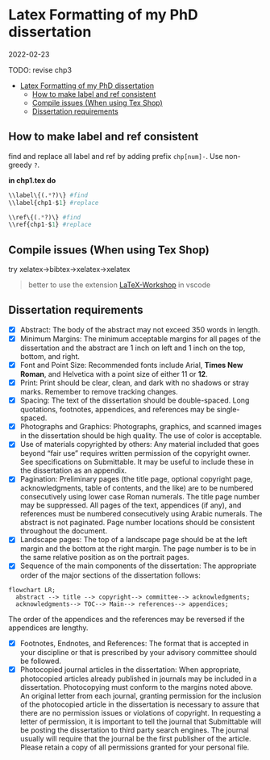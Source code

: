 # Latex Formatting of my PhD dissertation

2022-02-23

TODO: revise chp3

<!-- TOC -->

- [Latex Formatting of my PhD dissertation](#latex-formatting-of-my-phd-dissertation)
  - [How to make label and ref consistent](#how-to-make-label-and-ref-consistent)
  - [Compile issues (When using Tex Shop)](#compile-issues-when-using-tex-shop)
  - [Dissertation requirements](#dissertation-requirements)

<!-- /TOC -->
## How to make label and ref consistent

find and replace all label and ref by adding prefix `chp[num]-`. Use non-greedy `?`.

**in chp1.tex do**  

```python
\\label\{(.*?)\} #find
\\label{chp1-$1} #replace

\\ref\{(.*?)\} #find
\\ref{chp1-$1} #replace
```

## Compile issues (When using Tex Shop)

try xelatex->bibtex->xelatex->xelatex

>better to use the extension [LaTeX-Workshop](https://github.com/James-Yu/LaTeX-Workshop) in vscode

## Dissertation requirements

- [x] Abstract: The body of the abstract may not exceed 350 words in length.
- [x] Minimum Margins: The minimum acceptable margins for all pages of the dissertation and the abstract are 1 inch on left and 1 inch on the top, bottom, and right.
- [x] Font and Point Size: Recommended fonts include Arial, **Times New Roman**, and Helvetica with a point size of either 11 or **12**.
- [x] Print: Print should be clear, clean, and dark with no shadows or stray marks.  Remember to remove tracking changes.
- [x] Spacing: The text of the dissertation should be double-spaced. Long quotations, footnotes, appendices, and references may be single-spaced.
- [x] Photographs and Graphics: Photographs, graphics, and scanned images in the dissertation should be high quality. The use of color is acceptable.
- [x] Use of materials copyrighted by others: Any material included that goes beyond “fair use” requires written permission of the copyright owner. See specifications on Submittable. It may be useful to include these in the dissertation as an appendix.
- [x] Pagination: Preliminary pages (the title page, optional copyright page, acknowledgments, table of contents, and the like) are to be numbered consecutively using lower case Roman numerals.  The title page number may be suppressed. All pages of the text, appendices (if any), and references must be numbered consecutively using Arabic numerals. The abstract is not paginated. Page number locations should be consistent throughout the document.
- [x] Landscape pages: The top of a landscape page should be at the left margin and the bottom at the right margin. The page number is to be in the same relative position as on the portrait pages.
- [x] Sequence of the main components of the dissertation: The appropriate order of the major sections of the dissertation follows:   

```mermaid
flowchart LR;
  abstract --> title --> copyright--> committee--> acknowledgments;
  acknowledgments--> TOC--> Main--> references--> appendices;
```
The order of the appendices and the references may be reversed if the appendices are lengthy.
- [x] Footnotes, Endnotes, and References: The format that is accepted in your discipline or that is prescribed by your advisory committee should be followed.
- [x] Photocopied journal articles in the dissertation: When appropriate, photocopied articles already published in journals may be included in a dissertation. Photocopying must conform to the margins noted above. An original letter from each journal, granting permission for the inclusion of the photocopied article in the dissertation is necessary to assure that there are no permission issues or violations of copyright. In requesting a letter of permission, it is important to tell the journal that Submittable will be posting the dissertation to third party search engines. The journal usually will require that the journal be the first publisher of the article. Please retain a copy of all permissions granted for your personal file.